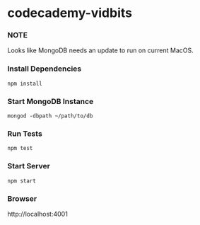 # codecademy-vidbits

### NOTE 
Looks like MongoDB needs an update to run on current MacOS.

### Install Dependencies
``` npm install ```

### Start MongoDB Instance
``` mongod -dbpath ~/path/to/db ```

### Run Tests
``` npm test ```

### Start Server
``` npm start ```

### Browser
http://localhost:4001
